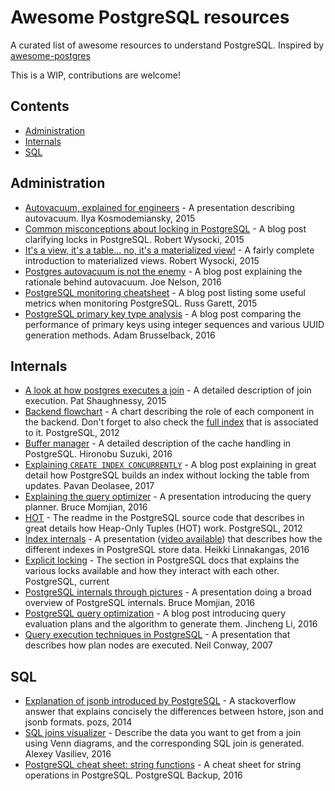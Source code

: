 # Awesome PostgreSQL resources
A curated list of awesome resources to understand PostgreSQL. Inspired by [awesome-postgres](https://github.com/dhamaniasad/awesome-postgres)

This is a WIP, contributions are welcome!

## Contents
* [Administration](#administration)
* [Internals](#internals)
* [SQL](#sql)

## Administration
* [Autovacuum, explained for engineers](http://blog.postgresql-consulting.com/2015/10/autovacuum-explained-for-engineers-new.html) - A presentation describing autovacuum. Ilya Kosmodemiansky, 2015
* [Common misconceptions about locking in PostgreSQL](https://www.compose.com/articles/common-misconceptions-about-locking-in-postgresql/) - A blog post clarifying locks in PostgreSQL. Robert Wysocki, 2015
* [It's a view, it's a table... no, it's a materialized view!](https://www.compose.com/articles/its-a-view-its-a-table-no-its-a-materialized-view/) - A fairly complete introduction to materialized views. Robert Wysocki, 2015
* [Postgres autovacuum is not the enemy](https://www.citusdata.com/blog/2016/11/04/autovacuum-not-the-enemy/) - A blog post explaining the rationale behind autovacuum. Joe Nelson, 2016
* [PostgreSQL monitoring cheatsheet](https://russ.garrett.co.uk/2015/10/02/postgres-monitoring-cheatsheet/) - A blog post listing some useful metrics when monitoring PostgreSQL. Russ Garett, 2015
* [PostgreSQL primary key type analysis](http://gosimple.me/postgresql-primary-key-type-analysis/) - A blog post comparing the performance of primary keys using integer sequences and various UUID generation methods. Adam Brusselback, 2016

## Internals
* [A look at how postgres executes a join](http://patshaughnessy.net/2015/11/24/a-look-at-how-postgres-executes-a-tiny-join) - A detailed description of join execution. Pat Shaughnessy, 2015
* [Backend flowchart](https://www.postgresql.org/developer/backend/) - A chart describing the role of each component in the backend. Don't forget to also check the [full index](https://wiki.postgresql.org/wiki/Backend_flowchart#parser) that is associated to it. PostgreSQL, 2012
* [Buffer manager](http://www.interdb.jp/pg/pgsql08.html) - A detailed description of the cache handling in PostgreSQL. Hironobu Suzuki, 2016
* [Explaining `CREATE INDEX CONCURRENTLY`](http://blog.2ndquadrant.com/create-index-concurrently/) - A blog post explaining in great detail how PostgreSQL builds an index without locking the table from updates. Pavan Deolasee, 2017
* [Explaining the query optimizer](http://momjian.us/main/writings/pgsql/optimizer.pdf) - A presentation introducing the query planner. Bruce Momjian, 2016
* [HOT](https://git.postgresql.org/gitweb/?p=postgresql.git;a=blob;f=src/backend/access/heap/README.HOT;hb=HEAD) - The readme in the PostgreSQL source code that describes in great details how Heap-Only Tuples (HOT) work. PostgreSQL, 2012
* [Index internals](https://www.pgcon.org/2016/schedule/attachments/434_Index-internals-PGCon2016.pdf) - A presentation ([video available](https://www.youtube.com/watch?v=W6B8-srOsrs)) that describes how the different indexes in PostgreSQL store data. Heikki Linnakangas, 2016
* [Explicit locking](https://www.postgresql.org/docs/current/static/explicit-locking.html) - The section in PostgreSQL docs that explains the various locks available and how they interact with each other. PostgreSQL, current
* [PostgreSQL internals through pictures](https://momjian.us/main/writings/pgsql/internalpics.pdf) - A presentation doing a broad overview of PostgreSQL internals. Bruce Momjian, 2016
* [PostgreSQL query optimization](http://jinchengli.me/post/postgres-query-opt/) - A blog post introducing query evaluation plans and the algorithm to generate them. Jincheng Li, 2016
* [Query execution techniques in PostgreSQL](http://www.neilconway.org/talks/executor.pdf) - A presentation that describes how plan nodes are executed. Neil Conway, 2007

## SQL
* [Explanation of jsonb introduced by PostgreSQL](http://stackoverflow.com/a/22910602/2451259) - A stackoverflow answer that explains concisely the differences between hstore, json and jsonb formats. pozs, 2014
* [SQL joins visualizer](http://sql-joins.leopard.in.ua/) - Describe the data you want to get from a join using Venn diagrams, and the corresponding SQL join is generated. Alexey Vasiliev, 2016
* [PostgreSQL cheat sheet: string functions](http://postgresql-backup.com/postgresql-blog/wp-content/uploads/2016/06/PostgreSQL-Cheat-Sheet_-String-Functions.pdf) - A cheat sheet for string operations in PostgreSQL. PostgreSQL Backup, 2016
